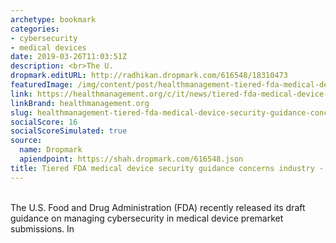 ```yaml
---
archetype: bookmark
categories:
- cybersecurity
- medical devices
date: 2019-03-26T11:03:51Z
description: <br>The U.
dropmark.editURL: http://radhikan.dropmark.com/616548/18310473
featuredImage: /img/content/post/healthmanagement-tiered-fda-medical-device-security-guidance-concerns-industry-healthmanagement-org.jpg
link: https://healthmanagement.org/c/it/news/tiered-fda-medical-device-security-guidance-concerns-industry
linkBrand: healthmanagement.org
slug: healthmanagement-tiered-fda-medical-device-security-guidance-concerns-industry-healthmanagement-org
socialScore: 16
socialScoreSimulated: true
source:
  name: Dropmark
  apiendpoint: https://shah.dropmark.com/616548.json
title: Tiered FDA medical device security guidance concerns industry - HealthManagement.org
---
```

<br>The U.S. Food and Drug Administration (FDA) recently released its draft guidance on managing cybersecurity in medical device premarket submissions. In
